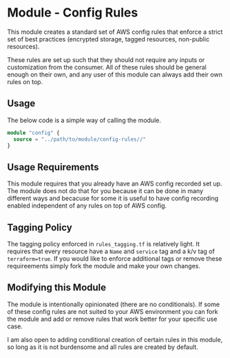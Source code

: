 # Module - Config Rules

This module creates a standard set of AWS config rules that enforce a strict set of best practices (encrypted storage, tagged resources, non-public resources).

These rules are set up such that they should not require any inputs or customization from the consumer. All of these rules should be general enough on their own, and any user of this module can always add their own rules on top.

## Usage

The below code is a simple way of calling the module.

```terraform
module "config" {
  source = "../path/to/module/config-rules//"
}
```

## Usage Requirements

This module requires that you already have an AWS config recorded set up. The module does not do that for you because it can be done in many different ways and becacuse for some it is useful to have config recording enabled independent of any rules on top of AWS config.

## Tagging Policy

The tagging policy enforced in `rules_tagging.tf` is relatively light. It requires that every resource have a `Name` and `service` tag and a k/v tag of `terraform=true`. If you would like to enforce additional tags or remove these requireements simply fork the module and make your own changes.

## Modifying this Module

The module is intentionally opinionated (there are no conditionals). If some of these config rules are not suited to your AWS environment you can fork the module and add or remove rules that work better for your specific use case.

I am also open to adding conditional creation of certain rules in this module, so long as it is not burdensome and all rules are created by default.
